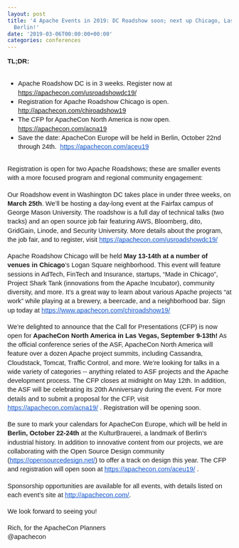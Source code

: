 ```yaml
---
layout: post
title: '4 Apache Events in 2019: DC Roadshow soon; next up Chicago, Las Vegas, and
  Berlin!'
date: '2019-03-06T00:00:00+00:00'
categories: conferences
---
```

<span id="docs-internal-guid-987d5bf1-7fff-d5df-85f8-14c0ba78c308"> 
    <p dir="ltr" style="line-height: 1.38; margin-top: 0pt; margin-bottom: 0pt;"><span style="font-size: 11pt; font-family: Arial; background-color: transparent; font-variant-numeric: normal; font-variant-east-asian: normal; vertical-align: baseline; white-space: pre-wrap;"><strong>TL;DR:</strong></span></p> <span style="background-color: transparent; font-family: Arial; font-size: 11pt; white-space: pre;"> </span> 
    <ul> 
      <li><span id="docs-internal-guid-987d5bf1-7fff-d5df-85f8-14c0ba78c308"> 
          <p dir="ltr" style="background-color: transparent; font-family: Arial; font-size: 11pt; white-space: pre; line-height: 1.38; margin-top: 0pt; margin-bottom: 0pt;"><span style="font-size: 11pt; background-color: transparent; font-variant-numeric: normal; font-variant-east-asian: normal; vertical-align: baseline; white-space: pre-wrap;">Apache Roadshow DC is in 3 weeks. Register now at </span><span style="font-size: 11pt; color: #1155cc; background-color: transparent; font-variant-numeric: normal; font-variant-east-asian: normal; text-decoration-line: underline; text-decoration-skip-ink: none; vertical-align: baseline; white-space: pre-wrap;"><a href="http://apachecon.com/usroadshowdc19/">https://apachecon.com/usroadshowdc19/</a></span><span style="background-color: transparent; font-size: 11pt;"> </span><span style="background-color: transparent; font-size: 11pt;"> </span></p></span></li> 
      <li><span id="docs-internal-guid-987d5bf1-7fff-d5df-85f8-14c0ba78c308"> 
          <p dir="ltr" style="background-color: transparent; font-family: Arial; font-size: 11pt; white-space: pre; line-height: 1.38; margin-top: 0pt; margin-bottom: 0pt;"><span style="font-size: 11pt; background-color: transparent; font-variant-numeric: normal; font-variant-east-asian: normal; vertical-align: baseline; white-space: pre-wrap;">Registration for Apache Roadshow Chicago is open. </span><span style="font-size: 11pt; color: #1155cc; background-color: transparent; font-variant-numeric: normal; font-variant-east-asian: normal; text-decoration-line: underline; text-decoration-skip-ink: none; vertical-align: baseline; white-space: pre-wrap;"><a href="http://apachecon.com/chiroadshow19">http://apachecon.com/chiroadshow19</a></span><span style="background-color: transparent; font-size: 11pt;"> </span><span style="background-color: transparent; font-size: 11pt;"> </span><span style="background-color: transparent; font-size: 11pt;"> </span></p></span></li> 
      <li><span id="docs-internal-guid-987d5bf1-7fff-d5df-85f8-14c0ba78c308"> 
          <p dir="ltr" style="background-color: transparent; font-family: Arial; font-size: 11pt; white-space: pre; line-height: 1.38; margin-top: 0pt; margin-bottom: 0pt;"><span style="font-size: 11pt; background-color: transparent; font-variant-numeric: normal; font-variant-east-asian: normal; vertical-align: baseline; white-space: pre-wrap;">The CFP for ApacheCon North America is now open. </span><span style="font-size: 11pt; color: #1155cc; background-color: transparent; font-variant-numeric: normal; font-variant-east-asian: normal; text-decoration-line: underline; text-decoration-skip-ink: none; vertical-align: baseline; white-space: pre-wrap;"><a href="http://apachecon.com/acna19">https://apachecon.com/acna19</a></span><span style="background-color: transparent; font-size: 11pt;"> </span><span style="background-color: transparent; font-size: 11pt;"> </span></p></span></li> 
      <li><span id="docs-internal-guid-987d5bf1-7fff-d5df-85f8-14c0ba78c308"> 
          <p dir="ltr" style="background-color: transparent; font-family: Arial; font-size: 11pt; white-space: pre; line-height: 1.38; margin-top: 0pt; margin-bottom: 0pt;"><span style="font-size: 11pt; background-color: transparent; font-variant-numeric: normal; font-variant-east-asian: normal; vertical-align: baseline; white-space: pre-wrap;">Save the date: ApacheCon Europe will be held in Berlin, October 22nd through 24th. &nbsp;</span><a href="https://apachecon.com/aceu19/"><span style="font-size: 11pt; color: #1155cc; background-color: transparent; font-variant-numeric: normal; font-variant-east-asian: normal; text-decoration-line: underline; text-decoration-skip-ink: none; vertical-align: baseline; white-space: pre-wrap;">https://apachecon.com/aceu19</span></a></p></span></li> 
    </ul> 
    <p> </p><span style="background-color: transparent; font-family: Arial; font-size: 11pt; white-space: pre;"> </span><br /> 
    <ol style="margin-top: 0pt; margin-bottom: 0pt;"> </ol> 
    <p dir="ltr" style="line-height: 1.38; margin-top: 0pt; margin-bottom: 0pt;"><span style="font-size: 11pt; font-family: Arial; background-color: transparent; font-variant-numeric: normal; font-variant-east-asian: normal; vertical-align: baseline; white-space: pre-wrap;">Registration is open for two Apache Roadshows; these are smaller events with a more focused program and regional community engagement:</span></p><br /> 
    <p dir="ltr" style="line-height: 1.38; margin-top: 0pt; margin-bottom: 0pt;"><span style="font-size: 11pt; font-family: Arial; background-color: transparent; font-variant-numeric: normal; font-variant-east-asian: normal; vertical-align: baseline; white-space: pre-wrap;">Our Roadshow event in Washington DC takes place in under three weeks, on <strong>March 25th</strong>. We’ll be hosting a day-long event at the Fairfax campus of George Mason University. The roadshow is a full day of technical talks (two tracks) and an open source job fair featuring AWS, Bloomberg, dito, GridGain, Linode, and Security University. More details about the program, the job fair, and to register, visit </span><a href="http://apachecon.com/usroadshowdc19/"><span style="font-size: 11pt; font-family: Arial; color: #1155cc; background-color: transparent; font-variant-numeric: normal; font-variant-east-asian: normal; text-decoration-line: underline; text-decoration-skip-ink: none; vertical-align: baseline; white-space: pre-wrap;">https://apachecon.com/usroadshowdc19/</span></a></p><br /> 
    <p dir="ltr" style="line-height: 1.38; margin-top: 0pt; margin-bottom: 0pt;"><span style="font-size: 11pt; font-family: Arial; background-color: transparent; font-variant-numeric: normal; font-variant-east-asian: normal; vertical-align: baseline; white-space: pre-wrap;">Apache Roadshow Chicago will be held <strong>May 13-14th at a number of venues in Chicago</strong>’s Logan Square neighborhood. This event will feature sessions in AdTech, FinTech and Insurance, startups, “Made in Chicago”, Project Shark Tank (innovations from the Apache Incubator), community diversity, and more. It’s a great way to learn about various Apache projects “at work” while playing at a brewery, a beercade, and a neighborhood bar. Sign up today at </span><a href="https://www.apachecon.com/chiroadshow19/"><span style="font-size: 11pt; font-family: Arial; color: #1155cc; background-color: transparent; font-variant-numeric: normal; font-variant-east-asian: normal; text-decoration-line: underline; text-decoration-skip-ink: none; vertical-align: baseline; white-space: pre-wrap;">https://www.apachecon.com/chiroadshow19/</span></a><span style="font-size: 11pt; font-family: Arial; background-color: transparent; font-variant-numeric: normal; font-variant-east-asian: normal; vertical-align: baseline; white-space: pre-wrap;"> </span></p><br /> 
    <p dir="ltr" style="line-height: 1.38; margin-top: 0pt; margin-bottom: 0pt;"><span style="font-size: 11pt; font-family: Arial; background-color: transparent; font-variant-numeric: normal; font-variant-east-asian: normal; vertical-align: baseline; white-space: pre-wrap;">We’re delighted to announce that the Call for Presentations (CFP) is now open for <strong>ApacheCon North America in Las Vegas, September 9-13th!</strong> As the official conference series of the ASF, ApacheCon North America will feature over a dozen Apache project summits, including Cassandra, Cloudstack, Tomcat, Traffic Control, and more. We’re looking for talks in a wide variety of categories -- anything related to ASF projects and the Apache development process. The CFP closes at midnight on May 12th. In addition, the ASF will be celebrating its 20th Anniversary during the event. For more details and to submit a proposal for the CFP, visit </span><a href="http://apachecon.com/acna19/"><span style="font-size: 11pt; font-family: Arial; color: #1155cc; background-color: transparent; font-variant-numeric: normal; font-variant-east-asian: normal; text-decoration-line: underline; text-decoration-skip-ink: none; vertical-align: baseline; white-space: pre-wrap;">https://apachecon.com/acna19/</span></a><span style="font-size: 11pt; font-family: Arial; background-color: transparent; font-variant-numeric: normal; font-variant-east-asian: normal; vertical-align: baseline; white-space: pre-wrap;"> . Registration will be opening soon. &nbsp;</span></p><br /> 
    <p dir="ltr" style="line-height: 1.38; margin-top: 0pt; margin-bottom: 0pt;"><span style="font-size: 11pt; font-family: Arial; background-color: transparent; font-variant-numeric: normal; font-variant-east-asian: normal; vertical-align: baseline; white-space: pre-wrap;">Be sure to mark your calendars for ApacheCon Europe, which will be held in <strong>Berlin, October 22-24th</strong> at the KulturBrauerei, a landmark of Berlin's industrial history. In addition to innovative content from our projects, we are collaborating with the Open Source Design community (</span><a href="https://opensourcedesign.net/"><span style="font-size: 11pt; font-family: Arial; color: #1155cc; background-color: transparent; font-variant-numeric: normal; font-variant-east-asian: normal; text-decoration-line: underline; text-decoration-skip-ink: none; vertical-align: baseline; white-space: pre-wrap;">https://opensourcedesign.net/</span></a><span style="font-size: 11pt; font-family: Arial; background-color: transparent; font-variant-numeric: normal; font-variant-east-asian: normal; vertical-align: baseline; white-space: pre-wrap;">) to offer a track on design this year. The CFP and registration will open soon at </span><a href="about:blank"><span style="font-size: 11pt; font-family: Arial; color: #1155cc; background-color: transparent; font-variant-numeric: normal; font-variant-east-asian: normal; text-decoration-line: underline; text-decoration-skip-ink: none; vertical-align: baseline; white-space: pre-wrap;">https://apachecon.com/aceu19/</span></a><span style="font-size: 11pt; font-family: Arial; background-color: transparent; font-variant-numeric: normal; font-variant-east-asian: normal; vertical-align: baseline; white-space: pre-wrap;"> .</span></p><br /> 
    <p dir="ltr" style="line-height: 1.38; margin-top: 0pt; margin-bottom: 0pt;"><span style="font-size: 11pt; font-family: Arial; background-color: transparent; font-variant-numeric: normal; font-variant-east-asian: normal; vertical-align: baseline; white-space: pre-wrap;">Sponsorship opportunities are available for all events, with details listed on each event’s site at </span><a href="http://apachecon.com/"><span style="font-size: 11pt; font-family: Arial; color: #1155cc; background-color: transparent; font-variant-numeric: normal; font-variant-east-asian: normal; text-decoration-line: underline; text-decoration-skip-ink: none; vertical-align: baseline; white-space: pre-wrap;">http://apachecon.com/</span></a><span style="font-size: 11pt; font-family: Arial; background-color: transparent; font-variant-numeric: normal; font-variant-east-asian: normal; vertical-align: baseline; white-space: pre-wrap;">. </span></p><br /> 
    <p dir="ltr" style="line-height: 1.38; margin-top: 0pt; margin-bottom: 0pt;"><span style="font-size: 11pt; font-family: Arial; background-color: transparent; font-variant-numeric: normal; font-variant-east-asian: normal; vertical-align: baseline; white-space: pre-wrap;">We look forward to seeing you!</span></p><br /> 
    <p dir="ltr" style="line-height: 1.38; margin-top: 0pt; margin-bottom: 0pt;"><span style="font-size: 11pt; font-family: Arial; background-color: transparent; font-variant-numeric: normal; font-variant-east-asian: normal; vertical-align: baseline; white-space: pre-wrap;">Rich, for the ApacheCon Planners</span></p> 
    <p dir="ltr" style="line-height: 1.38; margin-top: 0pt; margin-bottom: 0pt;"><span style="font-size: 11pt; font-family: Arial; background-color: transparent; font-variant-numeric: normal; font-variant-east-asian: normal; vertical-align: baseline; white-space: pre-wrap;">@apachecon</span></p><br /></span>
